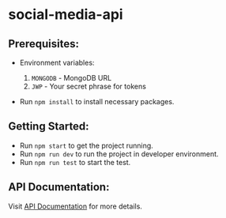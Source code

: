 # social-media-api

## Prerequisites:

- Environment variables:
    1. `MONGODB` - MongoDB URL
    2. `JWP` - Your secret phrase for tokens
    
- Run `npm install` to install necessary packages.

## Getting Started:

- Run `npm start` to get the project running.
- Run `npm run dev` to run the project in developer environment.
- Run `npm run test` to start the test.

## API Documentation:

Visit [API Documentation](https://documenter.getpostman.com/view/20763085/2s93ecwVzS) for more details.
